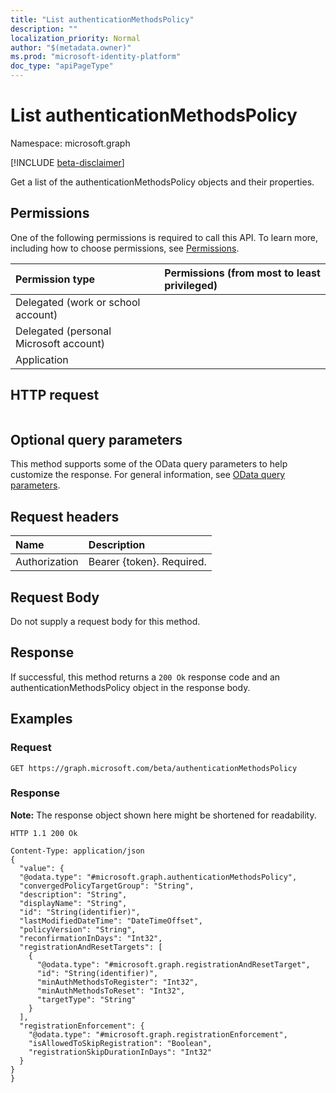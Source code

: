 ```yaml
---
title: "List authenticationMethodsPolicy"
description: ""
localization_priority: Normal
author: "$(metadata.owner)"
ms.prod: "microsoft-identity-platform"
doc_type: "apiPageType"
---
```


# List authenticationMethodsPolicy

Namespace: microsoft.graph

[!INCLUDE [beta-disclaimer](../../includes/beta-disclaimer.md)]

Get a list of the authenticationMethodsPolicy objects and their properties.

## Permissions

One of the following permissions is required to call this API. To learn more, including how to choose permissions, see [Permissions](/graph/permissions-reference).

| Permission type                        | Permissions (from most to least privileged) |
| :------------------------------------- | :------------------------------------------ |
| Delegated (work or school account)     |                                             |
| Delegated (personal Microsoft account) |                                             |
| Application                            |                                             |

## HTTP request

<!-- {
  "blockType": "ignored"
}
-->

```http

```

## Optional query parameters

This method supports some of the OData query parameters to help customize the response. For general information, see [OData query parameters](/graph/query-parameters).

## Request headers

| Name          | Description               |
| :------------ | :------------------------ |
| Authorization | Bearer {token}. Required. |

## Request Body

<!-- Actions and Functions -->

<!-- CRUD Methods -->

Do not supply a request body for this method.

## Response

If successful, this method returns a `200 Ok` response code and an authenticationMethodsPolicy object in the response body.

## Examples

### Request

<!-- {
  "blockType": "request",
  "name": "list_authenticationmethodspolicy"
}
-->

```http
GET https://graph.microsoft.com/beta/authenticationMethodsPolicy

```

### Response

**Note:** The response object shown here might be shortened for readability.

<!-- {
  "blockType": "response",
  "truncated": true,
  "@odata.type": "microsoft.authMethodPolicy.authenticationMethodsPolicy"
}
-->

```http
HTTP 1.1 200 Ok

Content-Type: application/json
{
  "value": {
  "@odata.type": "#microsoft.graph.authenticationMethodsPolicy",
  "convergedPolicyTargetGroup": "String",
  "description": "String",
  "displayName": "String",
  "id": "String(identifier)",
  "lastModifiedDateTime": "DateTimeOffset",
  "policyVersion": "String",
  "reconfirmationInDays": "Int32",
  "registrationAndResetTargets": [
    {
      "@odata.type": "#microsoft.graph.registrationAndResetTarget",
      "id": "String(identifier)",
      "minAuthMethodsToRegister": "Int32",
      "minAuthMethodsToReset": "Int32",
      "targetType": "String"
    }
  ],
  "registrationEnforcement": {
    "@odata.type": "#microsoft.graph.registrationEnforcement",
    "isAllowedToSkipRegistration": "Boolean",
    "registrationSkipDurationInDays": "Int32"
  }
}
}

```

